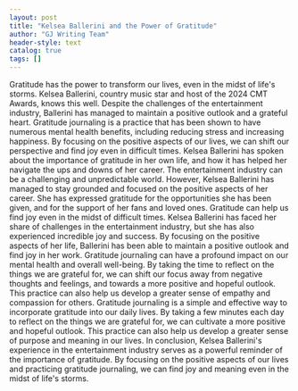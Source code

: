 ```yaml
---
layout: post
title: "Kelsea Ballerini and the Power of Gratitude"
author: "GJ Writing Team"
header-style: text
catalog: true
tags: []
---
```


Gratitude has the power to transform our lives, even in the midst of life's storms. Kelsea Ballerini, country music star and host of the 2024 CMT Awards, knows this well. Despite the challenges of the entertainment industry, Ballerini has managed to maintain a positive outlook and a grateful heart. Gratitude journaling is a practice that has been shown to have numerous mental health benefits, including reducing stress and increasing happiness. By focusing on the positive aspects of our lives, we can shift our perspective and find joy even in difficult times. Kelsea Ballerini has spoken about the importance of gratitude in her own life, and how it has helped her navigate the ups and downs of her career. The entertainment industry can be a challenging and unpredictable world. However, Kelsea Ballerini has managed to stay grounded and focused on the positive aspects of her career. She has expressed gratitude for the opportunities she has been given, and for the support of her fans and loved ones. Gratitude can help us find joy even in the midst of difficult times. Kelsea Ballerini has faced her share of challenges in the entertainment industry, but she has also experienced incredible joy and success. By focusing on the positive aspects of her life, Ballerini has been able to maintain a positive outlook and find joy in her work. Gratitude journaling can have a profound impact on our mental health and overall well-being. By taking the time to reflect on the things we are grateful for, we can shift our focus away from negative thoughts and feelings, and towards a more positive and hopeful outlook. This practice can also help us develop a greater sense of empathy and compassion for others. Gratitude journaling is a simple and effective way to incorporate gratitude into our daily lives. By taking a few minutes each day to reflect on the things we are grateful for, we can cultivate a more positive and hopeful outlook. This practice can also help us develop a greater sense of purpose and meaning in our lives. In conclusion, Kelsea Ballerini's experience in the entertainment industry serves as a powerful reminder of the importance of gratitude. By focusing on the positive aspects of our lives and practicing gratitude journaling, we can find joy and meaning even in the midst of life's storms.